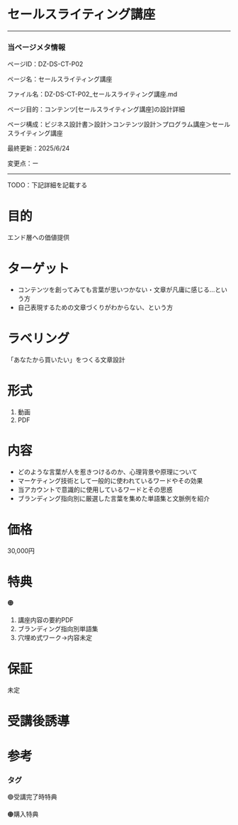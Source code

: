# セールスライティング講座

---

### 当ページメタ情報

ページID：DZ-DS-CT-P02

ページ名：セールスライティング講座

ファイル名：DZ-DS-CT-P02_セールスライティング講座.md

ページ目的：コンテンツ[セールスライティング講座]の設計詳細

ページ構成：ビジネス設計書＞設計＞コンテンツ設計＞プログラム講座＞セールスライティング講座

最終更新：2025/6/24

変更点：ー

---

TODO：下記詳細を記載する

# 目的

エンド層への価値提供

# ターゲット

- コンテンツを創ってみても言葉が思いつかない・文章が凡庸に感じる…という方
- 自己表現するための文章づくりがわからない、という方

# ラベリング

「あなたから買いたい」をつくる文章設計

# 形式

1. 動画
2. PDF

# 内容

- どのような言葉が人を惹きつけるのか、心理背景や原理について
- マーケティング技術として一般的に使われているワードやその効果
- 当アカウントで意識的に使用しているワードとその思惑
- ブランディング指向別に厳選した言葉を集めた単語集と文脈例を紹介

# 価格

30,000円

# 特典

🟠

1. 講座内容の要約PDF
2. ブランディング指向別単語集
3. 穴埋め式ワーク→内容未定

# 保証

未定

# 受講後誘導

# 参考

### タグ

🟢受講完了時特典

🟠購入特典